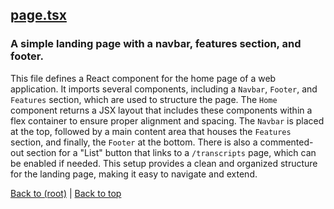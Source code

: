## [page.tsx](page.tsx)

### A simple landing page with a navbar, features section, and footer.

This file defines a React component for the home page of a web application. It imports several components, including a `Navbar`, `Footer`, and `Features` section, which are used to structure the page. The `Home` component returns a JSX layout that includes these components within a flex container to ensure proper alignment and spacing. The `Navbar` is placed at the top, followed by a main content area that houses the `Features` section, and finally, the `Footer` at the bottom. There is also a commented-out section for a "List" button that links to a `/transcripts` page, which can be enabled if needed. This setup provides a clean and organized structure for the landing page, making it easy to navigate and extend.

[Back to (root)](#root) | [Back to top](#table-of-contents)
